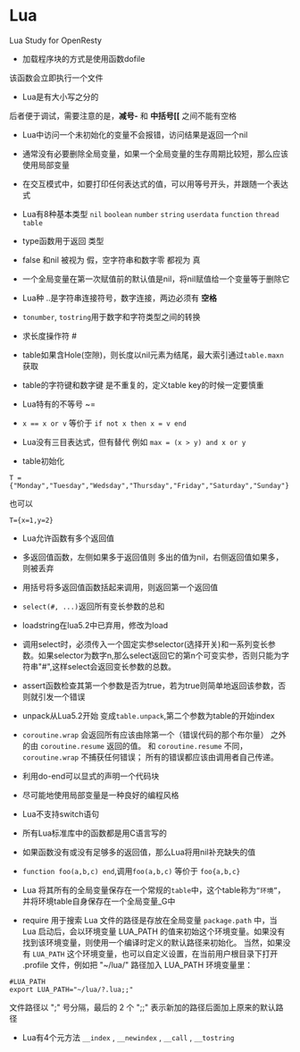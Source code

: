 # Lua
Lua Study for OpenResty

- 加载程序块的方式是使用函数dofile

该函数会立即执行一个文件

- Lua是有大小写之分的


后者便于调试，需要注意的是，**减号\-** 和 **中括号\[\[** 之间不能有空格

- Lua中访问一个未初始化的变量不会报错，访问结果是返回一个nil

- 通常没有必要删除全局变量，如果一个全局变量的生存周期比较短，那么应该使用局部变量

- 在交互模式中，如要打印任何表达式的值，可以用等号开头，并跟随一个表达式

- Lua有8种基本类型 ```nil``` ```boolean``` ```number``` ```string``` ```userdata``` ```function``` ```thread``` ```table```

- type函数用于返回 类型

- false 和nil 被视为 假，空字符串和数字零 都视为 真

- 一个全局变量在第一次赋值前的默认值是nil，将nil赋值给一个变量等于删除它

- Lua种 ..是字符串连接符号，数字连接，两边必须有 **空格**

- ```tonumber```, ```tostring```用于数字和字符类型之间的转换

- 求长度操作符 \#

- table如果含Hole(空隙)，则长度以nil元素为结尾，最大索引通过```table.maxn```获取

- table的字符键和数字键 是不重复的，定义table key的时候一定要慎重

- Lua特有的不等号 ~=

- ```x == x or v``` 等价于 ```if not x then x = v end```

- Lua没有三目表达式，但有替代 例如 ```max = (x > y) and x or y```

- table初始化
```
T = {"Monday","Tuesday","Wedsday","Thursday","Friday","Saturday","Sunday"}
```
也可以 
```
T={x=1,y=2}
```

- Lua允许函数有多个返回值

- 多返回值函数，左侧如果多于返回值则 多出的值为nil，右侧返回值如果多，则被丢弃

- 用括号将多返回值函数括起来调用，则返回第一个返回值

- ```select(#, ...)```返回所有变长参数的总和

- loadstring在lua5.2中已弃用，修改为load

- 调用select时，必须传入一个固定实参selector(选择开关)和一系列变长参数。如果selector为数字n,那么select返回它的第n个可变实参，否则只能为字符串"#",这样select会返回变长参数的总数。

- assert函数检查其第一个参数是否为true，若为true则简单地返回该参数，否则就引发一个错误

- unpack从Lua5.2开始 变成```table.unpack```,第二个参数为table的开始index

- ```coroutine.wrap``` 会返回所有应该由除第一个（错误代码的那个布尔量） 之外的由 ```coroutine.resume``` 返回的值。 和 ```coroutine.resume``` 不同， ```coroutine.wrap``` 不捕获任何错误； 所有的错误都应该由调用者自己传递。

- 利用do-end可以显式的声明一个代码块

- 尽可能地使用局部变量是一种良好的编程风格

- Lua不支持switch语句

- 所有Lua标准库中的函数都是用C语言写的

- 如果函数没有或没有足够多的返回值，那么Lua将用nil补充缺失的值

- ```function foo(a,b,c) end```,调用`foo(a,b,c)` 等价于 `foo{a,b,c}`

- Lua 将其所有的全局变量保存在一个常规的`table`中，这个table称为`“环境”`，并将环境table自身保存在一个全局变量_G中

- require 用于搜索 Lua 文件的路径是存放在全局变量 `package.path` 中，当 Lua 启动后，会以环境变量 LUA_PATH 的值来初始这个环境变量。如果没有找到该环境变量，则使用一个编译时定义的默认路径来初始化。
当然，如果没有 `LUA_PATH` 这个环境变量，也可以自定义设置，在当前用户根目录下打开 .profile 文件，例如把 "~/lua/" 路径加入 LUA_PATH 环境变量里：
```
#LUA_PATH
export LUA_PATH="~/lua/?.lua;;"
```
文件路径以 ";" 号分隔，最后的 2 个 ";;" 表示新加的路径后面加上原来的默认路径

- Lua有4个元方法 `__index` , `__newindex` , `__call` , `__tostring`